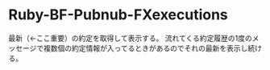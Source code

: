 # Ruby-BF-Pubnub-FXexecutions
最新（←ここ重要）の約定を取得して表示する。
流れてくる約定履歴の1度のメッセージで複数個の約定情報が入ってるときがあるのでそれの最新を表示し続ける。
